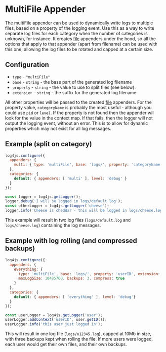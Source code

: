 # MultiFile Appender

The multiFile appender can be used to dynamically write logs to multiple files, based on a property of the logging event. Use this as a way to write separate log files for each category when the number of categories is unknown, for instance. It creates [file](file.md) appenders under the hood, so all the options that apply to that appender (apart from filename) can be used with this one, allowing the log files to be rotated and capped at a certain size.

## Configuration

* `type` - `"multiFile"`
* `base` - `string` - the base part of the generated log filename
* `property` - `string` - the value to use to split files (see below).
* `extension` - `string` - the suffix for the generated log filename.

All other properties will be passed to the created [file](file.md) appenders. For the property value, `categoryName` is probably the most useful - although you could use `pid` or `level`. If the property is not found then the appender will look for the value in the context map. If that fails, then the logger will not output the logging event, without an error. This is to allow for dynamic properties which may not exist for all log messages.

## Example (split on category)

```javascript
log4js.configure({
  appenders: {
    multi: { type: 'multiFile', base: 'logs/', property: 'categoryName', extension: '.log' }
  },
  categories: {
    default: { appenders: [ 'multi' ], level: 'debug' }
  }
});

const logger = log4js.getLogger();
logger.debug('I will be logged in logs/default.log');
const otherLogger = log4js.getLogger('cheese');
logger.info('Cheese is cheddar - this will be logged in logs/cheese.log');
```

This example will result in two log files (`logs/default.log` and `logs/cheese.log`) containing the log messages.

## Example with log rolling (and compressed backups)
```javascript
log4js.configure({
  appenders: {
    everything: {
      type: 'multiFile', base: 'logs/', property: 'userID', extension: '.log',
      maxLogSize: 10485760, backups: 3, compress: true
    }
  },
  categories: {
    default: { appenders: [ 'everything' ], level: 'debug'}
  }
});

const userLogger = log4js.getLogger('user');
userLogger.addContext('userID', user.getID());
userLogger.info('this user just logged in');
```
This will result in one log file (`logs/u12345.log`), capped at 10Mb in size, with three backups kept when rolling the file. If more users were logged, each user would get their own files, and their own backups.
